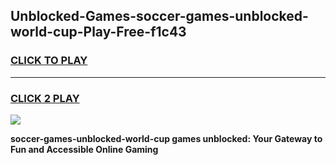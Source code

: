 
## Unblocked-Games-soccer-games-unblocked-world-cup-Play-Free-f1c43
<h3>
<a href="https://premium76.site?title=soccer-games-unblocked-world-cup&ref=10A">CLICK TO PLAY</a></h3>
<hr>

<h3>
<a href="https://premium76.site?title=soccer-games-unblocked-world-cup&ref=10A">CLICK 2 PLAY</a>
  
</h3>

<a href="https://premium76.site?title=soccer-games-unblocked-world-cup&ref=10A"><img src="https://clearcache.store/games.png"></a>


**soccer-games-unblocked-world-cup games unblocked: Your Gateway to Fun and Accessible Online Gaming**
